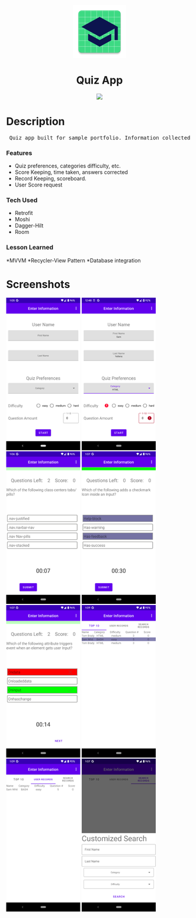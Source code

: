 <div align="center"><img src="app/src/main/res/mipmap-xxhdpi/ic_launcher.png" alt="app_icon" /> 
<h1> Quiz App </h1> 
<a href="https://github.com/wu-coding/Android_Quiz/releases" alt="GitHub release"><img src="https://img.shields.io/badge/Release-v1.00-Green"> </a>
</div>

<h1> Description </h1>
<pre> Quiz app built for sample portfolio. Information collected from https://quizapi.io/. </pre>

<H3>Features</H3>

* Quiz preferences, categories difficulty, etc. 
* Score Keeping, time taken, answers corrected
* Record Keeping, scoreboard.
* User Score request   

<H3>Tech Used</H3>

* Retrofit
* Moshi
* Dagger-Hilt
* Room


<H3>Lesson Learned</H3>

*MVVM
*Recycler-View Pattern
*Database integration

<h1> Screenshots </h1>

<div>
<img src="/assets/Screenshots/Screenshot_20220716-130553.png" alt="screenshot" width="200"/>
<img src="/assets/Screenshots/Screenshot_20220716-124809.png" alt="screenshot" width="200"/>
<img src="/assets/Screenshots/Screenshot_20220716-130632.png" alt="screenshot" width="200"/>
<img src="/assets/Screenshots/Screenshot_20220716-130724.png" alt="screenshot" width="200"/>
<img src="/assets/Screenshots/Screenshot_20220716-130708.png" alt="screenshot" width="200"/>
<img src="/assets/Screenshots/Screenshot_20220716-130941.png" alt="screenshot" width="200"/>
<img src="/assets/Screenshots/Screenshot_20220716-130950.png" alt="screenshot" width="200"/>
<img src="/assets/Screenshots/Screenshot_20220716-130748.png" alt="screenshot" width="200"/>
</div>
